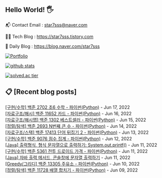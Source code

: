 ## Hello World! 🖐

📬 Contact Email : star7sss@naver.com

👨‍💻 Tech Blog : https://star7sss.tistory.com

🤪 Daily Blog : https://blog.naver.com/star7sss

[![Portfolio](https://img.shields.io/badge/Portfolio-%23000000.svg?style=for-the-badge&logo=firefox&logoColor=#FF7139)](https://fern-way-13f.notion.site/Jang-Thang-3b7b327981a2456c8ee5952eadb848b9)

[![github stats](https://github-readme-stats.vercel.app/api?username=jangThang&show_icons=true&hide_border=False)](https://star7sss.tistory.com)

[![solved.ac tier](http://mazassumnida.wtf/api/v2/generate_badge?boj=star7sss)](https://solved.ac/star7sss)

## 📋 [Recent blog posts]
[[구현/수학] 백준 2702 초6 수학 - 파이썬(Python)](https://star7sss.tistory.com/395) - Jun 17, 2022<br>
[[자료구조/해시] 백준 11652 카드 - 파이썬(Python)](https://star7sss.tistory.com/394) - Jun 16, 2022<br>
[[자료구조/해시맵] 백준 1302 베스트셀러 - 파이썬(Python)](https://star7sss.tistory.com/393) - Jun 15, 2022<br>
[[정렬/탐색] 백준 2693 N번째 큰 수 - 파이썬(Python)](https://star7sss.tistory.com/392) - Jun 14, 2022<br>
[[자료구조/스택] 백준 17413 단어 뒤집기 2 - 파이썬(Python)](https://star7sss.tistory.com/391) - Jun 13, 2022<br>
[[구현/수학] 백준 9076 점수 집계 - 파이썬(Python)](https://star7sss.tistory.com/390) - Jun 12, 2022<br>
[[Java] 출력형식, 형식 문자열으로 출력하기: System.out.printf()](https://star7sss.tistory.com/601) - Jun 11, 2022<br>
[[구현/수학] 백준 5361 전투 드로이드 가격 - 파이썬(Python)](https://star7sss.tistory.com/389) - Jun 11, 2022<br>
[[Java] 자바 출력 메서드, 콘솔창에 문자열 출력하기](https://star7sss.tistory.com/600) - Jun 11, 2022<br>
[[Greedy/그리디] 백준 13305 주유소 - 파이썬(Python)](https://star7sss.tistory.com/388) - Jun 10, 2022<br>
[[정렬/탐색] 백준 11728 배열 합치기 - 파이썬(Python)](https://star7sss.tistory.com/387) - Jun 09, 2022<br>
